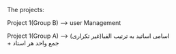 The projects: 

Project 1(Group B) --> user Management

Project 1(Group A) --> (غیر تکراری)اسامی اساتید به ترتیب الفبا          
                                         +
جمع واحد هر استاد                                 